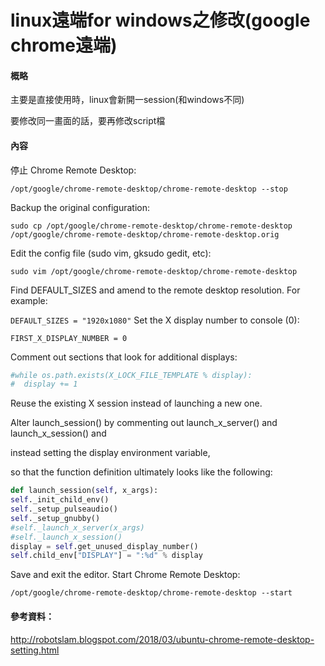 # linux遠端for windows之修改(google chrome遠端)

#### 概略

主要是直接使用時，linux會新開一session(和windows不同)

要修改同一畫面的話，要再修改script檔


#### 內容

停止 Chrome Remote Desktop:

`/opt/google/chrome-remote-desktop/chrome-remote-desktop --stop`

Backup the original configuration:

`sudo cp /opt/google/chrome-remote-desktop/chrome-remote-desktop /opt/google/chrome-remote-desktop/chrome-remote-desktop.orig`

Edit the config file (sudo vim, gksudo gedit, etc):

`sudo vim /opt/google/chrome-remote-desktop/chrome-remote-desktop`

Find DEFAULT_SIZES and amend to the remote desktop resolution. For example:

`DEFAULT_SIZES = "1920x1080"`
Set the X display number to console (0):

`FIRST_X_DISPLAY_NUMBER = 0`

Comment out sections that look for additional displays:

```python
#while os.path.exists(X_LOCK_FILE_TEMPLATE % display):
#  display += 1
```
Reuse the existing X session instead of launching a new one. 

Alter launch_session() by commenting out launch_x_server() and launch_x_session() and 

instead setting the display environment variable, 

so that the function definition ultimately looks like the following:

```python
def launch_session(self, x_args):
self._init_child_env()
self._setup_pulseaudio()
self._setup_gnubby()
#self._launch_x_server(x_args)
#self._launch_x_session()
display = self.get_unused_display_number()
self.child_env["DISPLAY"] = ":%d" % display
```

Save and exit the editor. Start Chrome Remote Desktop:

`/opt/google/chrome-remote-desktop/chrome-remote-desktop --start`

#### 參考資料：

http://robotslam.blogspot.com/2018/03/ubuntu-chrome-remote-desktop-setting.html

